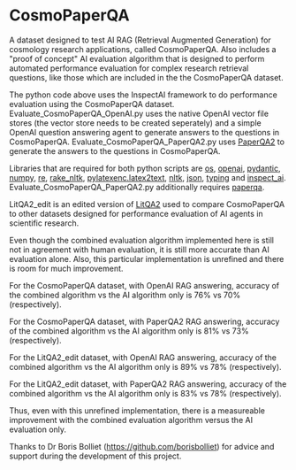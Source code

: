 # CosmoPaperQA
A dataset designed to test AI RAG (Retrieval Augmented Generation) for cosmology research applications, called CosmoPaperQA. Also includes a "proof of concept" AI evaluation algorithm that is designed to perform automated performance evaluation for complex research retrieval questions, like those which are included in the the CosmoPaperQA dataset.

The python code above uses the InspectAI framework to do performance evaluation using the CosmoPaperQA dataset. Evaluate_CosmoPaperQA_OpenAI.py uses the native OpenAI vector file stores (the vector store needs to be created seperately) and a simple OpenAI question answering agent to generate answers to the questions in CosmoPaperQA. Evaluate_CosmoPaperQA_PaperQA2.py uses [PaperQA2](https://github.com/Future-House/paper-qa) to generate the answers to the questions in CosmoPaperQA.

Libraries that are required for both python scripts are [os](https://docs.python.org/3/library/os.html), [openai](https://pypi.org/project/openai/), [pydantic](https://pypi.org/project/pydantic/), [numpy](https://pypi.org/project/numpy/), [re](https://docs.python.org/3/library/re.html), [rake_nltk](https://pypi.org/project/rake-nltk/), [pylatexenc.latex2text](https://pypi.org/project/pylatexenc/), [nltk](https://www.nltk.org/), [json](https://docs.python.org/3/library/json.html), [typing](https://docs.python.org/3/library/typing.html) and [inspect_ai](https://inspect.aisi.org.uk/). Evaluate_CosmoPaperQA_PaperQA2.py additionally requires [paperqa](https://github.com/Future-House/paper-qa).

LitQA2_edit is an edited version of [LitQA2](https://github.com/Future-House/LAB-Bench/blob/main/LitQA2/litqa-v2-public.jsonl) used to compare CosmoPaperQA to other datasets designed for performance evaluation of AI agents in scientific research.

Even though the combined evaluation algorithm implemented here is still not in agreement with human evaluation, it is still more accurate than AI evaluation alone. Also, this particular implementation is unrefined and there is room for much improvement.

For the CosmoPaperQA dataset, with OpenAI RAG answering, accuracy of the combined algorithm vs the AI algorithm only is 76% vs 70% (respectively).

For the CosmoPaperQA dataset, with PaperQA2 RAG answering, accuracy of the combined algorithm vs the AI algorithm only is 81% vs 73% (respectively).

For the LitQA2_edit dataset, with OpenAI RAG answering, accuracy of the combined algorithm vs the AI algorithm only is 89% vs 78% (respectively).

For the LitQA2_edit dataset, with PaperQA2 RAG answering, accuracy of the combined algorithm vs the AI algorithm only is 83% vs 78% (respectively).

Thus, even with this unrefined implementation, there is a measureable improvement with the combined evaluation algorithm versus the AI evaluation only.

Thanks to Dr Boris Bolliet (https://github.com/borisbolliet) for advice and support during the development of this project.
